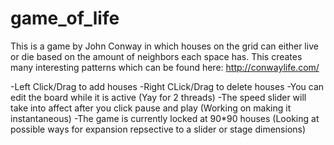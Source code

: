 # game_of_life
This is a game by John Conway in which houses on the grid can either live or die based on the amount of neighbors each space has.
This creates many interesting patterns which can be found here: http://conwaylife.com/

-Left Click/Drag to add houses
-Right CLick/Drag to delete houses
-You can edit the board while it is active (Yay for 2 threads)
-The speed slider will take into affect after you click pause and play (Working on making it instantaneous)
-The game is currently locked at 90*90 houses (Looking at possible ways for expansion repsective to a slider or stage dimensions)
